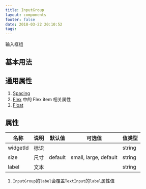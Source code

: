 ```yaml
---
title: InputGroup
layout: components
footer: false
date: 2018-03-22 20:10:52
tags:
---
```


输入框组

## 基本用法

## 通用属性

1. [Spacing](../Utilities/Spacing.html)
1. [Flex](../Utilities/Flex.html) 中的 Flex item 相关属性
1. [Float](../Utilities/Float.html)

## 属性

| 名称  | 说明 | 默认值 | 可选值 | 值类型 |
| ----- | ------ | ----- | ----- | --------- |
| widgetId | 标识 | | | string |
| size | 尺寸 | default | small, large, default | string |
| label | 文本 | | | string |

1. `InputGroup`的`label`会覆盖`TextInput`的`label`属性值